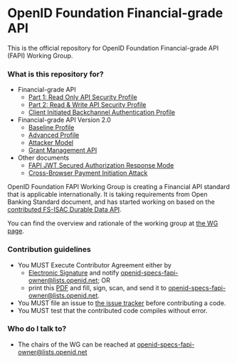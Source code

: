 # OpenID Foundation Financial-grade API #

This is the official repository for OpenID Foundation Financial-grade API (FAPI) Working Group. 

### What is this repository for? ###

* Financial-grade API
  * [Part 1: Read Only API Security Profile](Financial_API_WD_001.md)
  * [Part 2: Read & Write API Security Profile](Financial_API_WD_002.md)
  * [Client Initiated Backchannel Authentication Profile](Financial_API_WD_CIBA.md)
* Financial-grade API Version 2.0
  * [Baseline Profile](FAPI_2_0_Baseline_Profile.md)
  * [Advanced Profile](FAPI_2_0_Advanced_Profile.md)
  * [Attacker Model](FAPI_2_0_Attacker_Model.md)
  * [Grant Management API](FAPI_2_0_Grant_Management_API.md)
* Other documents
  * [FAPI JWT Secured Authorization Response Mode](Financial_API_JWT_Secured_Authorization_Response_Mode.md)
  * [Cross-Browser Payment Initiation Attack](TR-Cross_browser_payment_initiation_attack.md)


OpenID Foundation FAPI Working Group is creating a Financial API standard that is applicable internationally. It is taking requirements from Open Banking Standard document, and has started working on based on the [contributed FS-ISAC Durable Data API](http://lists.openid.net/pipermail/openid-specs-fapi/attachments/20160609/df29d295/attachment-0001.pdf). 

You can find the overview and rationale of the working group at [the WG page](http://openid.net/wg/fapi/). 

### Contribution guidelines ###

* You MUST Execute Contributor Agreement either by 
    * [Electronic Signature](http://openid.net/intellectual-property/) and notify openid-specs-fapi-owner@lists.openid.net; OR 
    * print this [PDF](http://openid.net/wordpress-content/uploads/2010/01/paper-contribution-agreement-20100122.pdf) and fill, sign, scan, and send it to openid-specs-fapi-owner@lists.openid.net. 
* You MUST file an issue to [the issue tracker](https://bitbucket.org/openid/fapi/issues?status=new&status=open) before contributing a code. 
* You MUST test that the contributed code compiles without error. 

### Who do I talk to? ###

* The chairs of the WG can be reached at openid-specs-fapi-owner@lists.openid.net
